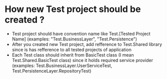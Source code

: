 # How new Test project should be created ?

-  Test project should have convention name like Test.[Tested Project Name] (examples: "Test.BusinessLayer", "Test.Persistence")
- After you created new Test project, add refference to Test.Shared library since
is has refference to all tested projects of application
- Each Test class should inherit from BasicTest class (I mean  Test.Shared.BasicTest class) since it holds required service provider
(examples: Test.BusinessLayer.UserServiceTest, Test.PersistenceLayer.RepositoryTest)